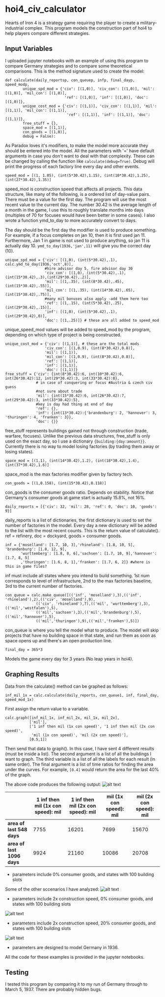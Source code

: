 # hoi4_civ_calculator
Hearts of Iron 4 is a strategy game requiring the player to create a military-industrial complex. This program models the construction part of hoi4 to help players compare different strategies.

## Input Variables
I uploaded jupyter notebooks with an example of using this program to compare Germany strategies and to compare some theoretical comparisons.
This is the method signature used to create the model:
```
def calculate(daily_reportsp, con_queuep, infp, final_dayp, speed_modp,
        unique_spd_mod = {'civ': [(1,0)], 'civ_con': [(1,0)], 'mil': [(1,0)], 'mil_con': [(1,0)],
                           'ref': [(1,0)], 'inf': [(1,0)], 'doc': [(1,0)]}, 
        unique_cost_mod = {'civ': [(1,1)], 'civ_con': [(1,1)], 'mil': [(1,1)], 'mil_con': [(1,1)],
                            'ref': [(1,1)], 'inf': [(1,1)], 'doc': [(1,1)]}, 
        free_stuff = {}, 
        space_mod = [(1,1)],
        con_goods = [(1,0)],
        debug = False):
```
As Paradox loves it's modifiers, to make the model more accurate they should be entered into the model. All the parameters with '=' have default arguments in case you don't want to deal with that complexity. These can be changed by calling the function like ```calculate(debug=True)```. Debug will print the progress of each factory line every day and other events.

```
speed_mod = [(1, 1.05), (int(5*30.42),1.15), (int(10*30.42),1.25), (int(27*30.42),1.35)]
```
speed_mod is construction speed that affects all projects. This data structure, like many of the following, is a ordered list of day-value pairs. There must be a value for the first day. The program will use the most recent value to the current day. The number 30.42 is the average length of a month in the game, I use this to roughly translate months into days (multiples of 70 for focuses would have been better in some cases). I also wrote a function ymd_to_day to more accurately convert to days.

The day should be the first day the modifier is used to produce something. For example, if a focus completes on jan 10, then it is first used jan 11. Furthermore, Jan 1 in game is not used to produce anything, so jan 11 is actually day 10. ```ymd_to_day(1936,'jan',11)``` will give you the correct day (10).
```
unique_spd_mod = {'civ': [(1,0), (int(5*30.42),.1), calc.ymd_to_day(1936,'oct',8)], 
                  #hire advisor day 5, fire advisor day 30
                  'civ_con': [(1,0), (int(5*30.42),.1), (int(15*30.42),.3),(int(29*30.42),.2)],
                  'mil': [(1,.35), (int(8*30.42),.45), (int(15*30.42),.55)],
                  'mil_con': [(1,.35), (int(14*30.42),.65), (int(15*30.42),.75)], 
                  #many mil bonuses also apply -add them here too
                  'ref': [(1,.15), (int(5*30.42),.25), (int(29*30.42),.15)],
                  'inf': [(1,0), (int(5*30.42),.1), (int(29*30.42),0)],
                  'doc': [(1,.25)]} # these are all added to speed_mod
```
unique_speed_mod values will be added to speed_mod by the program, depending on which type of project is being constructed.
```
unique_cost_mod = {'civ': [(1,1)], # these are the total mods
                  'civ_con': [(1,0.9), (int(8*30.42),0.8)],
                  'mil': [(1,1)],
                  'mil_con': [(1,0.9), (int(8*30.42),0.8)],
                  'ref': [(1,1)],
                  'inf': [(1,1)],
                  'doc': [(1,1)]}
free_stuff = {'civ': {int(8*30.42):6, int(10*30.42):6, int(26*30.42):12, int(29*30.42):3, int(33*30.42):8}, 
              # in case of conquering or focus #Austria & czech civ guess
              #not sure about trade
              'mil': {int(15*30.42):6, int(26*30.42):7, int(29*30.42):3, int(33*30.42):5}, 
              #key is day had thing at end of day
              'ref': {},
              'inf': {int(13*30.42):{'brandenburg': 2, 'hannover': 3, 'thuringen': 4, 'franken': 3}},
              'doc': {}}
```
free_stuff represents buildings gained not through construction (trade, warfare, focuses). Unlike the previous data structures, free_stuff is only used on the exact day, so I use a dictionary ```{building:{day:amount}}```. Currently there is no way to model losing factories (by trading them away or losing states).
```
space_mod = [(1,1), (int(14*30.42),1.2), (int(18*30.42),1.4), (int(37*30.42),1.6)] 
```
space_mod is the max factories modifier given by factory tech.
``` 
con_goods = [(1,0.158), (int(15*30.42),0.118)]
```
con_goods is the consumer goods ratio. Depends on stability. Notice that Germany's consumer goods at game start is actually 15.8%, not 16%.
```
daily_reports = [{'civ': 32, 'mil': 28, 'ref': 0, 'doc': 10, 'goods': 9}]
```
daily_reports is a list of dictionaries, the first dictionary is used to set the number of factories in the model. Every day a new dictionary will be added to the list with the most recent counts. This is the return value of calculate(). ref = refinery, doc = dockyard, goods = consumer goods.
```
inf = {'moselland': [1.7, 10, 3],'rhineland': [1.8, 10, 5], 'brandenburg': [1.8, 12, 9],
       'wurttemberg': [1.8, 8, 6],'sachsen': [1.7, 10, 9],'hannover': [1.7, 8, 5]
       ,'thuringen': [1.6, 8, 1],'franken': [1.7, 6, 2]} #where is this in game files?
```
inf must include all states where you intend to build something. 1st num corresponds to level of infrastructure, 2nd to the max factories baseline, 3rd to the current number of factories.
```
con_queue = calc.make_queue([(('inf', 'moselland'),3),(('inf', 'rhineland'),2),(('civ', 'moselland'),9),
              (('civ', 'rhineland'),7),(('mil', 'wurttemberg'),3),(('mil','westfalen'),5),
              (('mil','sachsen'),3),(('mil','brandenburg'),5),(('mil','hannover'),5),
              (('mil','thuringen'),9),(('mil','franken'),5)])
```
con_queue is where you tell the model what to produce. The model will skip projects that have no building space in that state, and run them as soon as space opens up and there's an open production line. 
```
final_day = 365*3
```
Models the game every day for 3 years (No leap years in hoi4).

## Graphing Results

Data from the calculate() method can be graphed as follows:

```
inf_mil_1x = calc.calculate(daily_reports, con_queue1, inf, final_day, speed_mod_1x)
```
First assign the return value to a variable.
```
calc.graph([inf_mil_1x, inf_mil_2x, mil_1x, mil_2x], 
           ['mil'],
           ['1 inf then mil (1x con speed)', '1 inf then mil (2x con speed)',
            'mil (1x con speed)', 'mil (2x con speed)'],
           [0.5,1])
```
Then send that data to graph(). In this case, I have sent 4 different results (must be inside a list). The second argument is a list of all the buildings I want to graph. The third variable is a list of all the labels for each result (in same order). The final argument is a list of time ratios for finding the area under the curves. For example, ```[0.4]``` would return the area for the last 40% of the graph.

The above code produces the following output:
![alt text](https://raw.githubusercontent.com/tye-shutty/hoi4_civ_calculator/temp2/graphs/inf_mil.png)

| | 	1 inf then mil (1x con speed): mil |	1 inf then mil (2x con speed): mil |	mil (1x con speed): mil |	mil (2x con speed): mil |
| - | - | -| - | - |
|**area of last 548 days** |	7755 |	16201 |	7699 |	15670 |
|**area of last 1096 days**| 	9924 |	21160 |	10086 |	20708 |

- parameters include 0% consumer goods, and states with 100 building slots

Some of the other sccenarios I have analyzed:
![alt text](https://raw.githubusercontent.com/tye-shutty/hoi4_civ_calculator/temp2/graphs/civ_14_15.png)
- parameters include 2x construction speed, 0% consumer goods, and states with 100 building slots

![alt text](https://raw.githubusercontent.com/tye-shutty/hoi4_civ_calculator/temp2/graphs/civ_mil.png)
- parameters include 2x construction speed, 20% consumer goods, and states with 100 building slots

![alt text](https://raw.githubusercontent.com/tye-shutty/hoi4_civ_calculator/temp2/graphs/germany.png)
- parameters are designed to model Germany in 1936.

All the code for these examples is provided in the jupyter notebooks.

## Testing
I tested this program by comparing it to my run of Germany through to March 5, 1937. There are probably hidden bugs.
